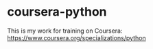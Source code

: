 # coursera-python

This is my work for training on Coursera: https://www.coursera.org/specializations/python
